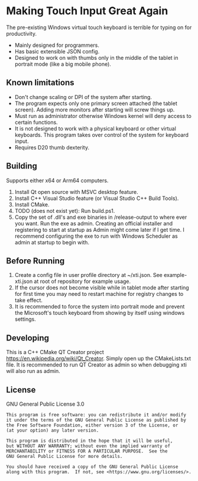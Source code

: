 # Making Touch Input Great Again
The pre-existing Windows virtual touch keyboard is terrible for typing on for productivity.
+ Mainly designed for programmers.
+ Has basic extensible JSON config.
+ Designed to work on with thumbs only in the middle of the tablet in portrait mode (like a big mobile phone).

## Known limitations
- Don't change scaling or DPI of the system after starting.
- The program expects only one primary screen attached (the tablet screen). Adding more monitors after starting will screw things up.
- Must run as administrator otherwise Windows kernel will deny access to certain functions.
- It is not designed to work with a physical keyboard or other virtual keyboards. This program takes over control of the system for keyboard input.
- Requires D20 thumb dexterity.

## Building
Supports either x64 or Arm64 computers.
1. Install Qt open source with MSVC desktop feature.
2. Install C++ Visual Studio feature (or Visual Studio C++ Build Tools).
3. Install CMake.
4. TODO (does not exist yet): Run build.ps1.
5. Copy the set of .dll's and exe binaries in /release-output to where ever you want. Run the exe as admin. Creating an official installer and registering to start at startup as Admin might come later if I get time. I recommend configuring the exe to run with Windows Scheduler as admin at startup to begin with.

## Before Running
1. Create a config file in user profile directory at ~/xti.json. See example-xti.json at root of repository for example usage.
2. If the cursor does not become visible while in tablet mode after starting for first time you may need to restart machine for registry changes to take effect.
3. It is recommended to force the system into portrait mode and prevent the Microsoft's touch keyboard from showing by itself using windows settings.

## Developing
This is a C++ CMake QT Creator project https://en.wikipedia.org/wiki/Qt_Creator. Simply open up the CMakeLists.txt file.
It is recommended to run QT Creator as admin so when debugging xti will also run as admin.

## License
GNU General Public License 3.0

```
This program is free software: you can redistribute it and/or modify
it under the terms of the GNU General Public License as published by
the Free Software Foundation, either version 3 of the License, or
(at your option) any later version.

This program is distributed in the hope that it will be useful,
but WITHOUT ANY WARRANTY; without even the implied warranty of
MERCHANTABILITY or FITNESS FOR A PARTICULAR PURPOSE.  See the
GNU General Public License for more details.

You should have received a copy of the GNU General Public License
along with this program.  If not, see <https://www.gnu.org/licenses/>.
```